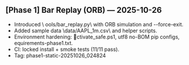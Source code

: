 ﻿
## [Phase 1] Bar Replay (ORB) — 2025-10-26
- Introduced \	ools/bar_replay.py\ with ORB simulation and \--force-exit\.
- Added sample data \data/AAPL_1m.csv\ and helper scripts.
- Environment hardening: \ctivate_safe.ps1\, utf8 no-BOM pip configs, \equirements-phase1.txt\.
- CI: locked install + smoke tests (11/11 pass).
- Tag: phase1-static-20251026_024824
